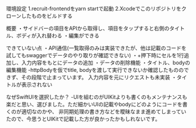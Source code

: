 環境設定
1.recruit-frontendをyarn startで起動
2.Xcodeでこのリポジトリをクローンしたものをビルドする

概要
・サイドバーの項目をAPIから取得し、項目をタップすると右側のタイトル、ボディが入れ替わる
・編集ができる

できていない点
・API通信(一覧取得のみは実装できたが、他は記載のコードを試してもswaggerでデータのやり取りが確認できない)
・+押下時にセルを1行追加し、入力内容をもとにデータの追加
・データの削除機能
・タイトル、bodyの編集機能
 -httpBodyを仮でtitle, bodyを渡して実行できないか確認したもののできず、その段階で止まっています。
  入力内容を元にリクエストも未実装
・タイトルが表示されない

なぜSwiftUIを選択したか？
-UIを組むのがUIKitよりも書くのもメンテナンスも楽だと思い、選びました。ただ細かいUIの記載やbodyにどのようにコードを書くのが適切なのかや、
非同期処理の書き方などを曖昧なまま進めてしまっていたので、今思うとUIKitで記載した方が良かったかもしれないです。
